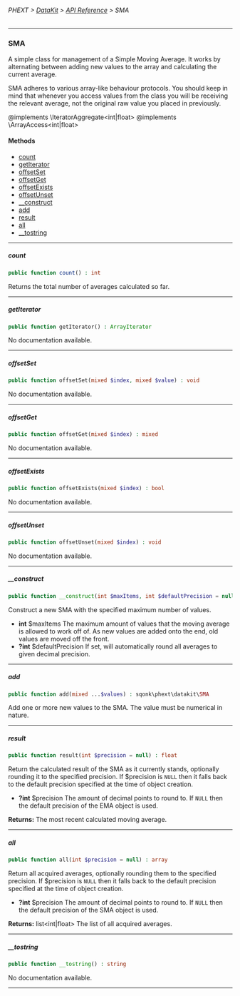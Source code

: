 ###### PHEXT > [DataKit](../README.md) > [API Reference](index.md) > SMA
------
### SMA
A simple class for management of a Simple Moving Average. It works by alternating between adding new values to the array and calculating the current average.

SMA adheres to various array-like behaviour protocols. You should keep in mind that whenever you access values from the class you will be receiving the relevant average, not the original raw value you placed in previously.

@implements \IteratorAggregate<int|float> @implements \ArrayAccess<int|float>
#### Methods
- [count](#count)
- [getIterator](#getiterator)
- [offsetSet](#offsetset)
- [offsetGet](#offsetget)
- [offsetExists](#offsetexists)
- [offsetUnset](#offsetunset)
- [__construct](#__construct)
- [add](#add)
- [result](#result)
- [all](#all)
- [__tostring](#__tostring)

------
##### count
```php
public function count() : int
```
Returns the total number of averages calculated so far.


------
##### getIterator
```php
public function getIterator() : ArrayIterator
```
No documentation available.


------
##### offsetSet
```php
public function offsetSet(mixed $index, mixed $value) : void
```
No documentation available.


------
##### offsetGet
```php
public function offsetGet(mixed $index) : mixed
```
No documentation available.


------
##### offsetExists
```php
public function offsetExists(mixed $index) : bool
```
No documentation available.


------
##### offsetUnset
```php
public function offsetUnset(mixed $index) : void
```
No documentation available.


------
##### __construct
```php
public function __construct(int $maxItems, int $defaultPrecision = null) 
```
Construct a new SMA with the specified maximum number of values.

- **int** $maxItems The maximum amount of values that the moving average is allowed to work off of. As new values are added onto the end, old values are moved off the front.
- **?int** $defaultPrecision If set, will automatically round all averages to given decimal precision.


------
##### add
```php
public function add(mixed ...$values) : sqonk\phext\datakit\SMA
```
Add one or more new values to the SMA. The value must be numerical in nature.


------
##### result
```php
public function result(int $precision = null) : float
```
Return the calculated result of the SMA as it currently stands, optionally rounding it to the specified precision. If $precision is `NULL` then it falls back to the default precision specified at the time of object creation.

- **?int** $precision The amount of decimal points to round to. If `NULL` then the default precision of the EMA object is used.

**Returns:**  The most recent calculated moving average.


------
##### all
```php
public function all(int $precision = null) : array
```
Return all acquired averages, optionally rounding them to the specified precision. If $precision is `NULL` then it falls back to the default precision specified at the time of object creation.

- **?int** $precision The amount of decimal points to round to. If `NULL` then the default precision of the SMA object is used.

**Returns:**  list<int|float> The list of all acquired averages.


------
##### __tostring
```php
public function __tostring() : string
```
No documentation available.


------
